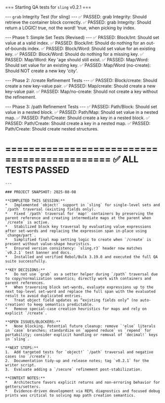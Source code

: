 === Starting QA tests for `sling` v0.2.1 ===

--- `grab` Integrity Test (for sling) ---
✅ PASSED: grab Integrity: Should retrieve the container block correctly.
✅ PASSED: grab Integrity: Should return a LOGIC! true, not the word! 'true, when picking by index.

--- Phase 1: Simple Set Tests (Revised) ---
✅ PASSED: Block/Int: Should set value at a valid index.
✅ PASSED: Block/Int: Should do nothing for an out-of-bounds index.
✅ PASSED: Block/Word: Should set value for an existing key.
✅ PASSED: Block/Word: Should do nothing for a missing key.
✅ PASSED: Map/Word: Key 'age should still exist.
✅ PASSED: Map/Word: Should set value for an existing key.
✅ PASSED: Map/Word (no-create): Should NOT create a new key 'city'.

--- Phase 2: /create Refinement Tests ---
✅ PASSED: Block/create: Should create a new key-value pair.
✅ PASSED: Map/create: Should create a new key-value pair.
✅ PASSED: Map/no-create: Should not create a key without the refinement.

--- Phase 3: /path Refinement Tests ---
✅ PASSED: Path/Block: Should set value in a nested block.
✅ PASSED: Path/Map: Should set value in a nested map.
✅ PASSED: Path/Create: Should create a key in a nested block.
✅ PASSED: Path/Create: Should create a key in a nested map.
✅ PASSED: Path/Create: Should create nested structures.

============================================
✅ ALL TESTS PASSED
============================================
```
---

### PROJECT SNAPSHOT: 2025-08-08

**COMPLETED THIS SESSION:**
*   Implemented `object!` support in `sling` for single-level sets and `/path` traversal (existing fields only).
*   Fixed `/path` traversal for `map!` containers by preserving the parent reference and creating intermediate maps at the parent when `/create` is active.
*   Stabilized block key traversal by evaluating value expressions after set-words and replacing the expression span in-place using `change/part`.
*   Simplified final map setting logic to create when `/create` is present without value-shape heuristics.
*   Ensured version consistency: `sling.r3` header now matches `v0.2.1` test banner and docs.
*   Installed and verified Rebol/Bulk 3.19.0 and executed the full QA suite successfully.

**KEY DECISIONS:**
*   Do not use `grab` as a setter helper during `/path` traversal due to copy/normalization semantics; directly work with containers and parent references.
*   When traversing block set-words, evaluate expressions up to the next top-level set-word and replace the full span with the evaluated result to avoid duplicated entries.
*   Treat object field updates as “existing fields only” (no auto-creation) to keep semantics predictable.
*   Remove special-case creation heuristics for maps and rely on explicit `/create`.

**OPEN ISSUES/BLOCKERS:**
*   None blocking. Potential future cleanup: remove `'else` literals in `case` branches; standardize on `append reduce` vs `repend` for portability; consider explicit handling or removal of `decimal!` keys in `sling`.

**NEXT STEPS:**
1.  Add targeted tests for `object!` `/path` traversal and negative cases (no `/create`).
2.  Documentation tidy-up and release notes; tag `v0.2.1` for the writer script.
3.  Evaluate adding a `/secure` refinement post-stabilization.

**CONTEXT NOTES:**
*   Architecture favors explicit returns and non-erroring behavior for getters/setters.
*   Evidence-driven development via REPL diagnostics and focused debug prints was critical to solving map path creation semantics.
